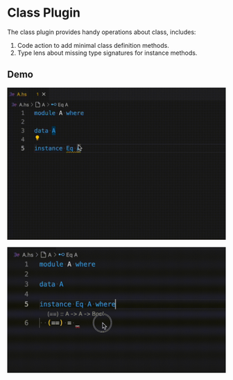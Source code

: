 # Class Plugin

The class plugin provides handy operations about class, includes:

1. Code action to add minimal class definition methods.
2. Type lens about missing type signatures for instance methods.

## Demo

![Code Actions](codeactions.gif)

![Code Lens](codelens.gif)
